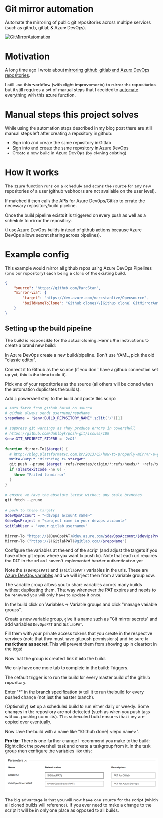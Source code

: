 # Git mirror automation

Automate the mirroring of public git repositories across multiple services (such as github, gitlab & Azure DevOps).

[![GitMirrorAutomation](https://dev.azure.com/marcstanlive/Opensource/_apis/build/status/48)](https://dev.azure.com/marcstanlive/Opensource/_build/definition?definitionId=44)

# Motivation

A long time ago I wrote about [mirroring github, gitlab and Azure DevOps repositories](https://marcstan.net/blog/2018/08/31/Mirror-github-gitlab-and-VSTS-repositories/).

I still use this workflow (with slight improvements) to mirror the repositories but it still requires a set of manual steps that I decided to [automate](https://xkcd.com/1319/) everything with this azure function.

# Manual steps this project solves

While using the automation steps described in my blog post there are still manual steps left after creating a repository in github:

* Sign into and create the same repository in Gitlab
* Sign into and create the same repository in Azure DevOps
* Create a new build in Azure DevOps (by cloning existing)

# How it works

The azure function runs on a schedule and scans the source for any new repositories of a user (github webhooks are not available on the user level).

If matched it then calls the APIs for Azure DevOps/Gitlab to create the necessary repository/build pipeline.

Once the build pipeline exists it is triggered on every push as well as a schedule to mirror the repository.

(I use Azure DevOps builds instead of github actions because Azure DevOps allows secret sharing across pipelines).

# Example config

This example would mirror all github repos using Azure DevOps Pipelines (one per repository) each being a clone of the existing build:
``` json
{
    "source": "https://github.com/MarcStan",
    "mirror-via": {
        "target": "https://dev.azure.com/marcstanlive/Opensource",
        "buildNameToClone": "Github clones\\[Github clone] GitMirrorAutomation"
    }
}
```

## Setting up the build pipeline

The build is responsible for the actual cloning. Here's the instructions to create a brand new build:

In Azure DevOps create a new build/pipeline. Don't use YAML, pick the old "classic editor".

Connect it to Github as the source (if you don't have a github connection set up yet, this is the time to do it).

Pick one of your repositories as the source (all others will be cloned when the automation duplicates the builds).

Add a powershell step to the build and paste this script:
``` powershell
# auto fetch from github based on source
# github always sends username/repoName
$repoName = "$env:BUILD_REPOSITORY_NAME".split('/')[1]

# suppress git warnings as they produce errors in powershell
# https://github.com/dahlbyk/posh-git/issues/109
$env:GIT_REDIRECT_STDERR = '2>&1'

function Mirror-To($target) {
  # http://blog.plataformatec.com.br/2013/05/how-to-properly-mirror-a-git-repository/
  Write-Output "Mirroring to $target"
  git push --prune $target +refs/remotes/origin/*:refs/heads/* +refs/tags/*:refs/tags/*
  if ($lastexitcode -ne 0) { 
    throw "Failed to mirror"
  }
}

# ensure we have the absolute latest without any stale branches
git fetch --prune

# push to these targets
$devOpsAccount = "<devops account name>"
$devOpsProject = "<project name in your devops account>"
$gitlabUser = "<your gitlab username>"

Mirror-To "https://$(DevOpsPAT)@dev.azure.com/$devOpsAccount/$devOpsProject/_git/$repoName"
Mirror-To ("https://$(GitlabPAT)@gitlab.com//$repoName")

```
Configure the variables at the end of the script (and adjust the targets if you have other git repos where you want to push to). Note that each url requires the PAT in the url as I haven't implemented header authentication yet.

Note the `$(DevOpsPAT)` and `$(GitlabPAT)` variables in the urls. These are [Azure DevOps variables](https://docs.microsoft.com/azure/devops/pipelines/process/variables) and we will inject them from a variable group now.

The variable group allows you to share variables across many builds without duplicating them. That way whenever the PAT expires and needs to be renewed you will only have to update it once.

In the build click on Variables -> Variable groups and click "manage variable groups".

Create a new variable group, give it a name such as "Git mirror secrets" and add variables `DevOpsPAT` and `GitlabPAT`.

Fill them with your private access tokens that you create in the respective services (note that they must have git push permissions) and be sure to **mark them as secret**. This will prevent them from showing up in cleartext in the logs!

Now that the group is created, link it into the build.

We only have one more tab to complete in the build: Triggers.

The default trigger is to run the build for every master build of the github repository.

Enter "\*" in the branch specification to tell it to run the build for every pushed change (not just the master branch).

(Optionally) set up a scheduled build to run either daily or weekly. Some changes in the repository are not detected (such as when you push tags without pushing commits). This scheduled build ensures that they are copied over eventually.

Now save the build with a name like "[Github clone] \<repo name>".

**Pro tip:** There is one further change I recommend you make to the build: Right click the powershell task and create a taskgroup from it. In the task group then configure the variables like this:

![parameters](screenshots/parameters.png)

The big advantage is that you will now have one source for the script (which all cloned builds will reference). If you ever need to make a change to the script it will be in only one place as opposed to all builds.